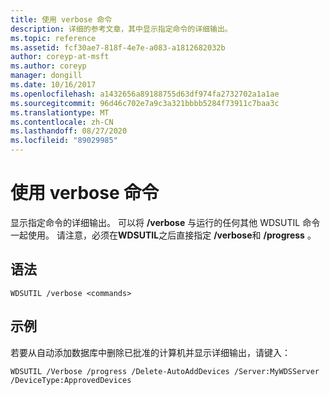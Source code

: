 ```yaml
---
title: 使用 verbose 命令
description: 详细的参考文章，其中显示指定命令的详细输出。
ms.topic: reference
ms.assetid: fcf30ae7-818f-4e7e-a083-a1812682032b
author: coreyp-at-msft
ms.author: coreyp
manager: dongill
ms.date: 10/16/2017
ms.openlocfilehash: a1432656a89188755d63df974fa2732702a1a1ae
ms.sourcegitcommit: 96d46c702e7a9c3a321bbbb5284f73911c7baa3c
ms.translationtype: MT
ms.contentlocale: zh-CN
ms.lasthandoff: 08/27/2020
ms.locfileid: "89029985"
---
```

# <a name="using-the-verbose-command"></a>使用 verbose 命令

显示指定命令的详细输出。 可以将 **/verbose** 与运行的任何其他 WDSUTIL 命令一起使用。 请注意，必须在**WDSUTIL**之后直接指定 **/verbose**和 **/progress** 。

## <a name="syntax"></a>语法

```
WDSUTIL /verbose <commands>
```

## <a name="examples"></a>示例

若要从自动添加数据库中删除已批准的计算机并显示详细输出，请键入：

```
WDSUTIL /Verbose /progress /Delete-AutoAddDevices /Server:MyWDSServer /DeviceType:ApprovedDevices
```